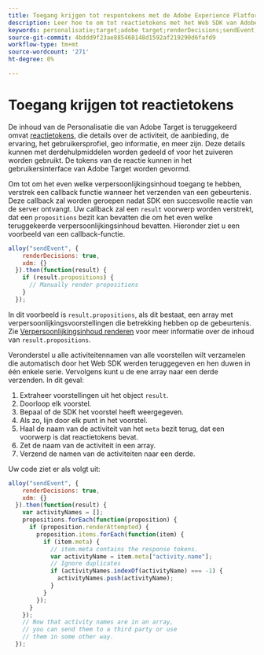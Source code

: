 ```yaml
---
title: Toegang krijgen tot respontokens met de Adobe Experience Platform Web SDK
description: Leer hoe te om tot reactietokens met het Web SDK van Adobe Experience Platform toegang te hebben.
keywords: personalisatie;target;adobe target;renderDecisions;sendEvent;decisionsScopes;result.decisions,response tokens;
source-git-commit: 4bddd9f23ae885468148d1592af219290d6fafd9
workflow-type: tm+mt
source-wordcount: '271'
ht-degree: 0%

---
```



# Toegang krijgen tot reactietokens

De inhoud van de Personalisatie die van Adobe Target is teruggekeerd omvat [reactietokens](https://experienceleague.adobe.com/docs/target/using/administer/response-tokens.html), die details over de activiteit, de aanbieding, de ervaring, het gebruikersprofiel, geo informatie, en meer zijn. Deze details kunnen met derdehulpmiddelen worden gedeeld of voor het zuiveren worden gebruikt. De tokens van de reactie kunnen in het gebruikersinterface van Adobe Target worden gevormd.

Om tot om het even welke verpersoonlijkingsinhoud toegang te hebben, verstrek een callback functie wanneer het verzenden van een gebeurtenis. Deze callback zal worden geroepen nadat SDK een succesvolle reactie van de server ontvangt. Uw callback zal een `result` voorwerp worden verstrekt, dat een `propositions` bezit kan bevatten die om het even welke teruggekeerde verpersoonlijkingsinhoud bevatten. Hieronder ziet u een voorbeeld van een callback-functie.

```javascript
alloy("sendEvent", {
    renderDecisions: true,
    xdm: {}
  }).then(function(result) {
    if (result.propositions) {
      // Manually render propositions
    }
  });
```

In dit voorbeeld is `result.propositions`, als dit bestaat, een array met verpersoonlijkingsvoorstellingen die betrekking hebben op de gebeurtenis. Zie [Verpersoonlijkingsinhoud renderen](../rendering-personalization-content.md) voor meer informatie over de inhoud van `result.propositions`.

Veronderstel u alle activiteitennamen van alle voorstellen wilt verzamelen die automatisch door het Web SDK werden teruggegeven en hen duwen in één enkele serie. Vervolgens kunt u de ene array naar een derde verzenden. In dit geval:

1. Extraheer voorstellingen uit het object `result`.
1. Doorloop elk voorstel.
1. Bepaal of de SDK het voorstel heeft weergegeven.
1. Als zo, lijn door elk punt in het voorstel.
1. Haal de naam van de activiteit van het `meta` bezit terug, dat een voorwerp is dat reactietokens bevat.
1. Zet de naam van de activiteit in een array.
1. Verzend de namen van de activiteiten naar een derde.

Uw code ziet er als volgt uit:

```javascript
alloy("sendEvent", {
    renderDecisions: true,
    xdm: {}
  }).then(function(result) {
    var activityNames = [];
    propositions.forEach(function(proposition) {
      if (proposition.renderAttempted) {
        proposition.items.forEach(function(item) {
          if (item.meta) {
            // item.meta contains the response tokens.
            var activityName = item.meta["activity.name"];
            // Ignore duplicates
            if (activityNames.indexOf(activityName) === -1) {
              activityNames.push(activityName);
            }
          }
        });
      }
    });
    // Now that activity names are in an array,
    // you can send them to a third party or use
    // them in some other way.
  });
```


